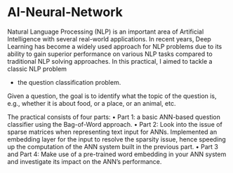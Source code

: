 # AI-Neural-Network
Natural Language Processing (NLP) is an important area of Artificial Intelligence with several
real-world applications. In recent years, Deep Learning has become a widely used approach for
NLP problems due to its ability to gain superior performance on various NLP tasks compared to
traditional NLP solving approaches. In this practical, I aimed to tackle a classic NLP problem
- the question classification problem. 

Given a question, the goal is to identify what the topic of the question is, e.g., whether it is about food, or a place, or an animal, etc.

The practical consists of four parts:
• Part 1: a basic ANN-based question classifier using the Bag-of-Word
approach.
• Part 2: Look into the issue of sparse matrices when representing
text input for ANNs. Implemented an embedding layer for the input to resolve
the sparsity issue, hence speeding up the computation of the ANN system built in the
previous part.
• Part 3 and Part 4: Make use of a pre-trained word embedding in your ANN system and investigate its impact on the ANN’s performance.
